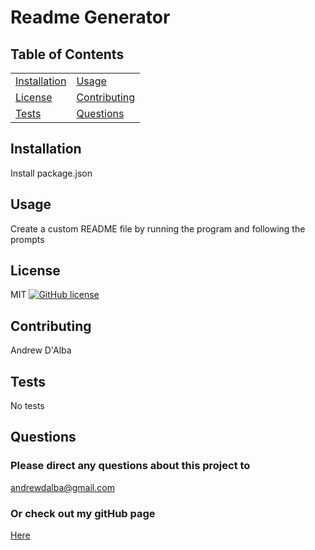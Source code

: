 # Readme Generator
## Table of Contents
| | |
|-|-|
[Installation](#installation) | [Usage](#usage)
[License](#license) | [Contributing](#contributing)
[Tests](#tests) | [Questions](#questions)

## Installation
Install package.json

## Usage
Create a custom README file by running the program and following the prompts

## License
MIT
[![GitHub license](https://img.shields.io/github/license/andrewdalba/readme-generator.svg)](https://img.shields.io/github/license/andrewdalba/readme-generator)

## Contributing
Andrew D'Alba

## Tests
No tests

## Questions
### Please direct any questions about this project to
andrewdalba@gmail.com
### Or check out my gitHub page
[Here](https://github.com/andrewdalba)

